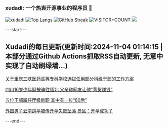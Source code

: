 ### xudadi: 一个热衷开源事业的程序员 👋

![xudadi](https://github-readme-stats-git-masterorgs-github-readme-stats-team.vercel.app/api?username=xudadi)
[![Top Langs](https://github-readme-stats.vercel.app/api/top-langs/?username=xudadi)](https://github.com/anuraghazra/github-readme-stats)
[![GitHub Streak](https://streak-stats.demolab.com?user=xudadi&locale=zh_Hans)](https://git.io/streak-stats)
![VISITOR+COUNT](https://komarev.com/ghpvc/?username=xudadi&label=VISITOR+COUNT)
![](https://raw.githubusercontent.com/xudadi/xudadi/main/assets/github-contribution-grid-snake.svg)


---start---

## Xudadi的每日更新(更新时间:2024-11-04 01:14:15 | 本部分通过Github Actions抓取RSS自动更新, 无意中实现了自动刷绿墙...)

[关于重庆三峡医药高等专科学校选拔任用部分科级干部的工作方案](https://www.gongkaoleida.com/article/2179815)

[四川16岁少年疑被骗往缅北 父亲称网友让他"背货赚钱"](https://m.163.com/news/article/JG3GJRQP051492T3.html)

[五位干部履任厅级新职 其中有一位“80后”](https://m.163.com/news/article/JG3GG2N00530JPVV.html)

[外国男子云南跳伞被传开伞失败坠落 景区：开伞成功了](https://m.163.com/news/article/JG3BCGHO053469LG.html)

---end---
